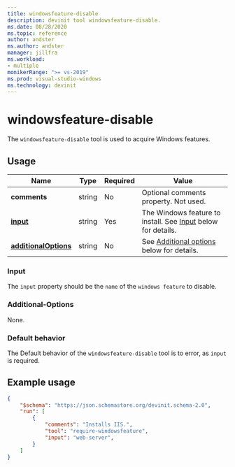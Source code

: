 ```yaml
---
title: windowsfeature-disable
description: devinit tool windowsfeature-disable.
ms.date: 08/28/2020
ms.topic: reference
author: andster
ms.author: andster
manager: jillfra
ms.workload:
- multiple
monikerRange: ">= vs-2019"
ms.prod: visual-studio-windows
ms.technology: devinit
---
```

# windowsfeature-disable

The `windowsfeature-disable` tool is used to acquire Windows features.

## Usage

| Name                                             | Type   | Required | Value                                                                  |
|--------------------------------------------------|--------|----------|------------------------------------------------------------------------|
| **comments**                                     | string | No       | Optional comments property. Not used.                                  |
| [**input**](#input)                              | string | Yes      | The Windows feature to install. See [Input](#input) below for details. |
| [**additionalOptions**](#additional-options)     | string | No       | See [Additional options](#additional-options) below for details.       |

### Input

The `input` property should be the `name` of the `windows feature` to disable.

### Additional-Options

None.

### Default behavior

The Default behavior of the `windowsfeature-disable` tool is to error, as `input` is required.

## Example usage

```json
{
    "$schema": "https://json.schemastore.org/devinit.schema-2.0",
    "run": [
        {
            "comments": "Installs IIS.",
            "tool": "require-windowsfeature",
            "input": "web-server",
        }
    ]
}
```
